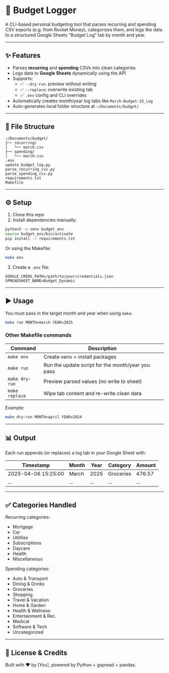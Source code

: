 # 🧾 Budget Logger

A CLI-based personal budgeting tool that parses recurring and spending CSV exports (e.g. from Rocket Money), categorizes them, and logs the data to a structured Google Sheets "Budget Log" tab by month and year.

---

## ✨ Features

- Parses **recurring** and **spending** CSVs into clean categories
- Logs data to **Google Sheets** dynamically using the API
- Supports:
  - ✅ `--dry-run`: preview without writing
  - ✅ `--replace`: overwrite existing tab
  - ✅ `.env` config and CLI overrides
- Automatically creates month/year log tabs like `March-Budget-25_Log`
- Auto-generates local folder structure at `~/Documents/budget/`

---

## 📁 File Structure

```
~/Documents/budget/
├── recurring/
│   └── march.csv
├── spending/
│   └── march.csv
.env
update_budget_log.py
parse_recurring_csv.py
parse_spending_csv.py
requirements.txt
Makefile
```

---

## ⚙️ Setup

1. Clone this repo
2. Install dependencies manually:

```bash
python3 -m venv budget_env
source budget_env/bin/activate
pip install -r requirements.txt
```

Or using the Makefile:

```bash
make env
```

3. Create a `.env` file:

```env
GOOGLE_CREDS_PATH=/path/to/your/credentials.json
SPREADSHEET_NAME=Budget_Dynamic
```

---

## ▶️ Usage

You must pass in the target month and year when using `make`:

```bash
make run MONTH=march YEAR=2025
```

### Other Makefile commands

| Command        | Description                                       |
| -------------- | ------------------------------------------------- |
| `make env`     | Create venv + install packages                    |
| `make run`     | Run the update script for the month/year you pass |
| `make dry-run` | Preview parsed values (no write to sheet)         |
| `make replace` | Wipe tab content and re-write clean data          |

Example:

```bash
make dry-run MONTH=april YEAR=2024
```

---

## 📊 Output

Each run appends (or replaces) a log tab in your Google Sheet with:

| Timestamp           | Month | Year | Category  | Amount |
| ------------------- | ----- | ---- | --------- | ------ |
| 2025-04-06 15:25:00 | March | 2025 | Groceries | 476.57 |
| ...                 | ...   | ...  | ...       | ...    |

---

## ✅ Categories Handled

Recurring categories:

- Mortgage
- Car
- Utilities
- Subscriptions
- Daycare
- Health
- Miscellaneous

Spending categories:

- Auto & Transport
- Dining & Drinks
- Groceries
- Shopping
- Travel & Vacation
- Home & Garden
- Health & Wellness
- Entertainment & Rec.
- Medical
- Software & Tech
- Uncategorized

---

## 🙌 License & Credits

Built with ❤️ by [You], powered by Python + gspread + pandas.
